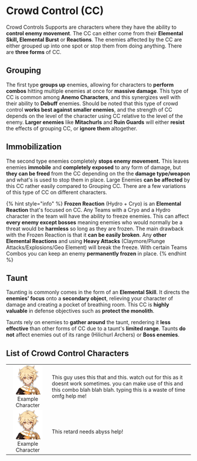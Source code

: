 # Crowd Control \(CC\)

Crowd Controls Supports are characters where they have the ability to **control enemy movement**. The CC can either come from their **Elemental Skill, Elemental Burst** or **Reactions**. The enemies affected by the CC are either grouped up into one spot or stop them from doing anything. There are **three forms** of CC.  


## Grouping

  
The first type **groups up** enemies, allowing for characters to **perform combos** hitting multiple enemies at once for **massive damage**. This type of CC is common among **Anemo Characters**, and this synergizes well with their ability to **Debuff** enemies. Should be noted that this type of crowd control **works best against smaller enemies**, and the strength of CC depends on the level of the character using CC relative to the level of the enemy. **Larger enemies** like **Mitachurls** and **Ruin Guards** will either **resist** the effects of grouping CC, or **ignore them** altogether.

## Immobilization

The second type enemies completely **stops enemy movement.** This leaves enemies **immobile** and **completely exposed** to any form of damage, but **they can be freed** from the CC depending on the the **damage type/weapon** and what's is used to stop them in place. Large Enemies **can be affected** by this CC rather easily compared to Grouping CC. There are a few variations of this type of CC on different characters.

{% hint style="info" %}
**Frozen Reaction** \(Hydro + Cryo\) is an **Elemental Reaction** that's focused on CC. Any Teams with a Cryo and a Hydro character in the team will have the ability to freeze enemies. This can affect **every enemy except bosses** meaning enemies who would normally be a threat would be **harmless** so long as they are frozen. The main drawback with the Frozen Reaction is that it **can be easily broken**. Any **other Elemental Reactions** and using **Heavy Attacks** \(Claymore/Plunge Attacks/Explosions/Geo Element\) will break the freeze. With certain Teams Combos you can keep an enemy **permanently frozen** in place.
{% endhint %}

## Taunt

Taunting is commonly comes in the form of an **Elemental Skill**. It directs the **enemies' focus** onto a **secondary object**, relieving your character of damage and creating a pocket of breathing room. This CC is **highly valuable** in defense objectives such as **protect the monolith**.   
  
Taunts rely on enemies to **gather around** the taunt, rendering it **less effective** than other forms of CC due to a taunt's **limited range**. Taunts **do not** affect enemies out of its range \(Hilichurl Archers\) or **Boss enemies**.

## List of **Crowd Control** Characters

|  |  |
| :---: | :--- |
| ![](../../.gitbook/assets/ui_avataricon_aether.png)  Example Character | This guy uses this that and this. watch out for this as it doesnt work sometimes. you can make use of this and this combo blah blah blah. typing this is a waste of time omfg help me! |
| ![](../../.gitbook/assets/ui_avataricon_aether.png)  Example Character | This retard needs abyss help! |

